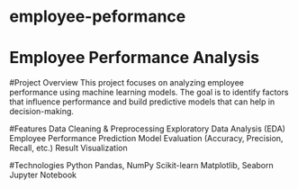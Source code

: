 # employee-peformance
# Employee Performance Analysis

#Project Overview
This project focuses on analyzing employee performance using machine learning models. The goal is to identify factors that influence performance and build predictive models that can help in decision-making.

#Features
Data Cleaning & Preprocessing
Exploratory Data Analysis (EDA)
Employee Performance Prediction
Model Evaluation (Accuracy, Precision, Recall, etc.)
Result Visualization

#Technologies
Python
Pandas, NumPy
Scikit-learn
Matplotlib, Seaborn
Jupyter Notebook
